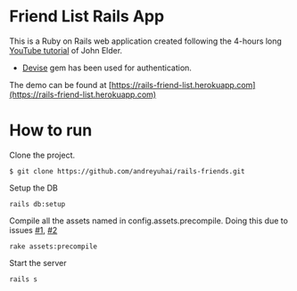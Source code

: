 # Friend List Rails App

This is a Ruby on Rails web application created following the 4-hours long [YouTube tutorial](https://www.youtube.com/watch?v=fmyvWz5TUWg&ab_channel=freeCodeCamp.org) of John Elder.

- [Devise](https://github.com/heartcombo/devise) gem has been used for authentication.

The demo can be found at [https://rails-friend-list.herokuapp.com](https://rails-friend-list.herokuapp.com)

# How to run

Clone the project.
```
$ git clone https://github.com/andreyuhai/rails-friends.git
```

Setup the DB
```
rails db:setup
```

Compile all the assets named in config.assets.precompile. Doing this due to issues [#1](https://stackoverflow.com/questions/58506351/webpacker-throws-application-css-not-found-in-manifest-json-in-rails-6-applica), [#2](https://github.com/rails/webpacker/issues/2071)
```
rake assets:precompile
```

Start the server
```
rails s
```
